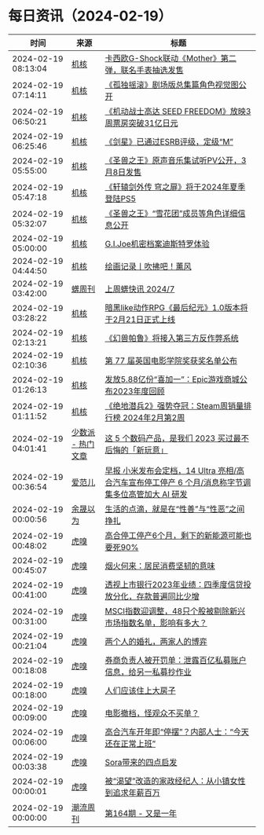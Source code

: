﻿# 每日资讯（2024-02-19）

|时间|来源|标题|
|---|---|---|
|2024-02-19 08:13:04|[机核](https://www.gcores.com/rss)|[卡西欧G-Shock联动《Mother》第二弹，联名手表抽选发售](https://www.gcores.com/articles/177776)|
|2024-02-19 07:14:11|[机核](https://www.gcores.com/rss)|[《孤独摇滚》剧场版总集篇角色视觉图公开](https://www.gcores.com/articles/177774)|
|2024-02-19 06:50:21|[机核](https://www.gcores.com/rss)|[《机动战士高达 SEED FREEDOM》放映3周票房突破31亿日元](https://www.gcores.com/articles/177768)|
|2024-02-19 06:25:46|[机核](https://www.gcores.com/rss)|[《剑星》已通过ESRB评级，定级“M”](https://www.gcores.com/articles/177767)|
|2024-02-19 05:55:00|[机核](https://www.gcores.com/rss)|[《圣兽之王》原声音乐集试听PV公开，3月8日发售](https://www.gcores.com/articles/177764)|
|2024-02-19 05:47:18|[机核](https://www.gcores.com/rss)|[《轩辕剑外传 穹之扉》将于2024年夏季登陆PS5](https://www.gcores.com/articles/177765)|
|2024-02-19 05:32:07|[机核](https://www.gcores.com/rss)|[《圣兽之王》“雪花团”成员等角色详细信息公开](https://www.gcores.com/articles/177763)|
|2024-02-19 05:00:00|[机核](https://www.gcores.com/rss)|[G.I.Joe机密档案迪斯特罗体验](https://www.gcores.com/videos/177634)|
|2024-02-19 04:44:50|[机核](https://www.gcores.com/rss)|[绘画记录丨吹拂吧！薰风](https://www.gcores.com/videos/177762)|
|2024-02-19 03:42:00|[蠎周刊](https://weekly.pychina.org/feeds/all.atom.xml)|[上周蠎快讯 2024/7](https://weekly.pychina.org/pyrecap/pyrw-2407.html)|
|2024-02-19 03:28:22|[机核](https://www.gcores.com/rss)|[暗黑like动作RPG《最后纪元》1.0版本将于2月21日正式上线](https://www.gcores.com/articles/177760)|
|2024-02-19 02:13:21|[机核](https://www.gcores.com/rss)|[《幻兽帕鲁》将接入第三方反作弊系统](https://www.gcores.com/articles/177758)|
|2024-02-19 02:10:36|[机核](https://www.gcores.com/rss)|[第 77 届英国电影学院奖获奖名单公布](https://www.gcores.com/articles/177753)|
|2024-02-19 01:26:13|[机核](https://www.gcores.com/rss)|[发放5.88亿份“喜加一”：Epic游戏商城公布2023年度回顾](https://www.gcores.com/articles/177751)|
|2024-02-19 01:11:52|[机核](https://www.gcores.com/rss)|[《绝地潜兵2》强势夺冠：Steam周销量排行榜 2024年2月第2周](https://www.gcores.com/articles/177750)|
|2024-02-19 04:01:41|[少数派 - 热门文章](https://rss.mifaw.com/articles/5c8bb11a3c41f61efd36683e/5c92450e3882afa09dff5928)|[这 5 个数码产品，是我们 2023 买过最不后悔的「新玩意」](https://sspai.com/post/86457)|
|2024-02-19 00:36:54|[爱范儿](https://www.ifanr.com/feed)|[早报 小米发布会定档，14 Ultra 亮相/高合汽车宣布停工停产 6 个月/消息称字节调集多位高管加大 AI 研发](https://www.ifanr.com/1575595?utm_source=rss&utm_medium=rss&utm_campaign=)|
|2024-02-19 00:00:56|[余晟以为](https://feedpress.me/wx-yurii-says)|[生活的点滴，就是在“性善”与“性恶”之间挣扎](http://mp.weixin.qq.com/s?__biz=MzA3MDMwOTcwMg%3D%3D&mid=2650009860&idx=1&sn=d3319a8a1072db22b7ce3ceaccf9145c)|
|2024-02-19 00:48:02|[虎嗅](https://rss.huxiu.com/)|[高合停工停产6个月，剩下的新能源可能也要死90%](https://www.huxiu.com/article/2686143.html?f=rss)|
|2024-02-19 00:45:07|[虎嗅](https://rss.huxiu.com/)|[烟火何来：居民消费坚韧的意味](https://www.huxiu.com/article/2686622.html?f=rss)|
|2024-02-19 00:41:00|[虎嗅](https://rss.huxiu.com/)|[透视上市银行2023年业绩：四季度信贷投放分化，存款普遍同比少增](https://www.huxiu.com/article/2685728.html?f=rss)|
|2024-02-19 00:31:00|[虎嗅](https://rss.huxiu.com/)|[MSCI指数迎调整，48只个股被剔除新兴市场指数名单，影响有多大？](https://www.huxiu.com/article/2685729.html?f=rss)|
|2024-02-19 00:21:04|[虎嗅](https://rss.huxiu.com/)|[两个人的婚礼，两家人的博弈](https://www.huxiu.com/article/2686599.html?f=rss)|
|2024-02-19 00:18:08|[虎嗅](https://rss.huxiu.com/)|[券商负责人被开罚单：泄露百亿私募账户信息，给另一私募抄作业](https://www.huxiu.com/article/2686596.html?f=rss)|
|2024-02-19 00:18:00|[虎嗅](https://rss.huxiu.com/)|[人们应该住上大房子](https://www.huxiu.com/article/2686138.html?f=rss)|
|2024-02-19 00:09:00|[虎嗅](https://rss.huxiu.com/)|[电影撤档，怪观众不买单？](https://www.huxiu.com/article/2685731.html?f=rss)|
|2024-02-19 00:06:00|[虎嗅](https://rss.huxiu.com/)|[高合汽车开年即“停摆”？内部人士：“今天还在正常上班”](https://www.huxiu.com/article/2686595.html?f=rss)|
|2024-02-19 00:03:38|[虎嗅](https://rss.huxiu.com/)|[Sora带来的四点启发](https://www.huxiu.com/article/2685215.html?f=rss)|
|2024-02-19 00:00:01|[虎嗅](https://rss.huxiu.com/)|[被“渴望”改造的家政经纪人：从小镇女性到追求年薪百万](https://www.huxiu.com/article/2683780.html?f=rss)|
|2024-02-19 00:00:00|[潮流周刊](https://weekly.tw93.fun/rss.xml)|[第164期 - 又是一年](https://weekly.tw93.fun/posts/164-%E5%8F%88%E6%98%AF%E4%B8%80%E5%B9%B4/)|
